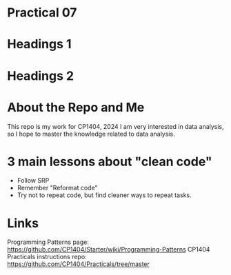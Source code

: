 # Practical 07
# Headings 1
# Headings 2
# About the Repo and Me
This repo is my work for CP1404, 2024
I am very interested in data analysis, so I hope to master the knowledge related to data analysis.
# 3 main lessons about "clean code"
- Follow SRP
- Remember "Reformat code"
- Try not to repeat code, but find cleaner ways to repeat tasks.
# Links
Programming Patterns page: https://github.com/CP1404/Starter/wiki/Programming-Patterns
CP1404 Practicals instructions repo: https://github.com/CP1404/Practicals/tree/master